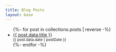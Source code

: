 ```yaml
---
title: Blog Posts
layout: base
---
```


<ul>
  {%- for post in collections.posts | reverse  -%}
    <li>
      <a href="{{ post.url }}">{{ post.data.title }}</a>
      <small style="display: block">{{ post.data.date | postDate }}</small>
    </li>
  {%- endfor -%}
</ul>

